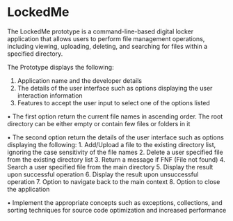 # LockedMe
The LockedMe prototype is a command-line-based digital locker application that allows users to perform file management operations, including viewing, uploading, deleting, and searching for files within a specified directory.

The Prototype displays the following:
  1. Application name and the developer details 
  2. The details of the user interface such as options displaying the user interaction information 
  3. Features to accept the user input to select one of the options listed


•	The first option return the current file names in ascending order. The root directory can be either empty or contain few files or folders in it

•	 The second option return the details of the user interface such as options displaying the following:
    1. Add/Upload a file to the existing directory list, ignoring the case sensitivity of the file names 
    2. Delete a user specified file from the existing directory list
    3. Return a message if FNF (File not found)
    4. Search a user specified file from the main directory
    5. Display the result upon successful operation
    6. Display the result upon unsuccessful operation
    7. Option to navigate back to the main context
    8. Option to close the application
    
•	Implement the appropriate concepts such as exceptions, collections, and sorting techniques for source code optimization and increased performance 
